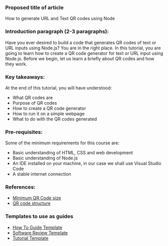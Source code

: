 ### Proposed title of article

How to generate URL and Text QR codes using Node

### Introduction paragraph (2-3 paragraphs):

Have you ever desired to build a code that generates QR codes of text or URL inputs using Node.js? You are in the right place. In this tutorial, you are going to learn how to create a QR code generator for text or URL input using Node.js.
Before we begin, let us learn a briefly about QR codes and how they work.


### Key takeaways:

At the end of this tutorial, you will have understood:

- What QR codes are
- Purpose of QR codes
- How to create a QR code generator
- How to run it on a simple webpage
- What to do with the QR codes generated

### Pre-requisites:

Some of the minimum requirements for this course are:

- Basic understanding of HTML, CSS and web development
- Basic understanding of Node.js
- An IDE installed on your machine, in our case we shall use Visual Studio Code
- A stable internet connection

### References:

- [Minimum QR Code size](https://www.sproutqr.com/blog/qr-code-minimum-size#:~:text=There%20is%20no%20standardized%20QR,wide%20by%202%20centimeters%20long.)
- [QR code structure](https://www.keyence.com/ss/products/auto_id/barcode_lecture/basic_2d/qr/)


### Templates to use as guides
- [How To Guide Template](https://github.com/section-engineering-education/engineering-education/blob/master/new_contributors/how-to-guide-template.md)
- [Software Review Template](https://github.com/section-engineering-education/engineering-education/blob/master/new_contributors/software-review-template.md)
- [Tutorial Template](https://github.com/section-engineering-education/engineering-education/blob/master/new_contributors/tutorial-template.md)
